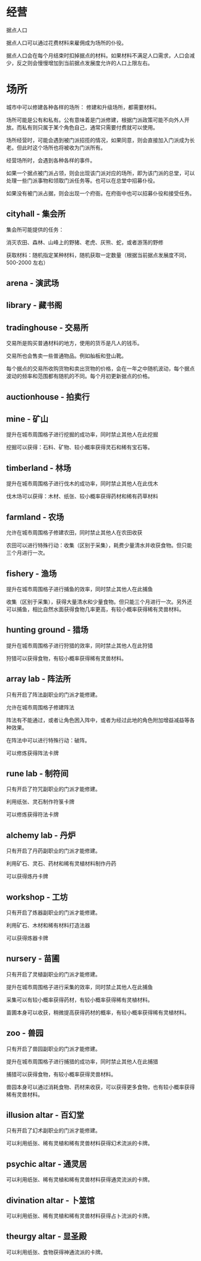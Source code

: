 # 经营

据点人口

据点人口可以通过花费材料来雇佣成为场所的仆役。

据点人口会在每个月结束时扣掉据点的材料。如果材料不满足人口需求，人口会减少，反之则会慢慢增加到当前据点发展度允许的人口上限左右。

# 场所

城市中可以修建各种各样的场所：
修建和升级场所，都需要材料。

场所可能是公有和私有。公有意味着是门派修建，根据门派政策可能不向外人开放。而私有则只属于某个角色自己，通常只需要付费就可以使用。

场所经营时，可能会遇到被门派招揽的情况，如果同意，则会直接加入门派成为长老。但此时这个场所也将被收为门派所有。

经营场所时，会遇到各种各样的事件。

如果一个据点被门派占领，则会出现该门派对应的场所，即为该门派的总堂，可以处理一些门派事物和领取门派任务等。也可以在总堂中招募仆役。

如果没有被门派占据，则会出现一个府衙。在府衙中也可以招募仆役和接受任务。

## cityhall - 集会所

集会所可能提供的任务：

消灭农田、森林、山峰上的野猪、老虎、灰熊、蛇，或者游荡的野修

获取材料：随机指定某种材料，随机获取一定数量（根据当前据点发展度不同，500-2000 左右）

## arena - 演武场

## library - 藏书阁

## tradinghouse - 交易所

交易所是购买普通材料的地方，使用的货币是凡人的钱币。

交易所也会售卖一些普通物品。例如舢板和登山靴。

每个据点的交易所收购货物和卖出货物的价格，会在一年之中随机波动，每个据点波动的频率和范围都有随机的不同。每个月初更新据点的价格。

## auctionhouse - 拍卖行

## mine - 矿山

提升在城市周围格子进行挖掘的成功率，同时禁止其他人在此挖掘

挖掘可以获得：石料、矿物、较小概率获得灵石和稀有宝石等。

## timberland - 林场

提升在城市周围格子进行伐木的成功率，同时禁止其他人在此伐木

伐木场可以获得：木材、纸张、较小概率获得药材和稀有药草材料

## farmland - 农场

允许在城市周围格子修建农田，同时禁止其他人在农田收获

农田可以进行特殊行动：收集（区别于采集），耗费少量清水并收获食物。但只能三个月进行一次。

## fishery - 渔场

提升在城市周围格子进行捕鱼的效率，同时禁止其他人在此捕鱼

收集（区别于采集），获得大量清水和少量食物。但只能三个月进行一次。另外还可以捕鱼，相比自然水面获得食物几率更高，有较小概率获得稀有灵兽材料。

## hunting ground - 猎场

提升在城市周围格子进行狩猎的效率，同时禁止其他人在此狩猎

狩猎可以获得食物，有较小概率获得稀有灵兽材料。

## array lab - 阵法所

只有开启了阵法副职业的门派才能修建。

允许在城市周围格子修建阵法

阵法有不能通过，或者让角色困入阵中，或者为经过此地的角色附加增益减益等各种效果。

在阵法中可以进行特殊行动：破阵。

可以修炼获得阵法卡牌

## rune lab - 制符间

只有开启了符咒副职业的门派才能修建。

利用纸张、灵石制作符箓卡牌

可以修炼获得符法卡牌

## alchemy lab - 丹炉

只有开启了丹药副职业的门派才能修建。

利用矿石、灵石、药材和稀有灵植材料制作丹药

可以获得炼丹卡牌

## workshop - 工坊

只有开启了炼器副职业的门派才能修建。

利用矿石、木材和稀有材料打造法器

可以获得炼器卡牌

## nursery - 苗圃

只有开启了灵植副职业的门派才能修建。

提升在城市周围格子进行采集的效率，同时禁止其他人在此捕鱼

采集可以有较小概率获得药材，有较小概率获得稀有灵植材料。

苗圃本身可以收获，稍微提高获得药材的概率，有较小概率获得稀有灵植材料。

## zoo - 兽园

只有开启了兽园副职业的门派才能修建。

提升在城市周围格子进行捕猎的成功率，同时禁止其他人在此捕猎

捕猎可以获得食物，有较小概率获得灵兽材料。

兽园本身可以通过消耗食物、药材来收获，可以获得更多食物，也有较小概率获得稀有灵兽材料。

## illusion altar - 百幻堂

只有开启了幻术副职业的门派才能修建。

可以利用纸张、稀有灵植和稀有灵兽材料获得幻术流派的卡牌。

## psychic altar - 通灵居

可以利用纸张、稀有灵植和稀有灵兽材料获得通灵流派的卡牌。

## divination altar - 卜筮馆

可以利用纸张、稀有灵植和稀有灵兽材料获得占卜流派的卡牌。

## theurgy altar - 显圣殿

可以利用纸张、食物获得神通流派的卡牌。
